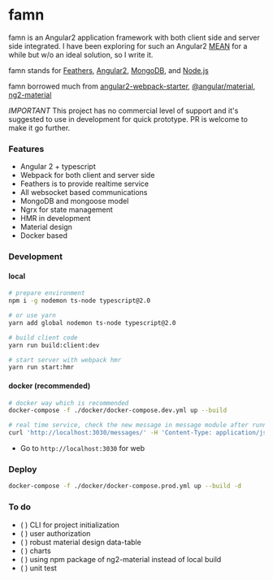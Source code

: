 # famn

famn is an Angular2 application framework with both client side and server side integrated. 
I have been exploring for such an Angular2 [MEAN](http://mean.io) for a while but w/o an ideal solution, so I write it.

famn stands for [Feathers](http://feathersjs.com/), [Angular2](https://angular.io), [MongoDB](https://www.mongodb.com/), and [Node.js](https://nodejs.org/en/)

famn borrowed much from [angular2-webpack-starter](https://github.com/AngularClass/angular2-webpack-starter), [@angular/material](https://github.com/angular/material2), [ng2-material](https://github.com/justindujardin/ng2-material)

*IMPORTANT* This project has no commercial level of support and it's suggested to use in development for quick prototype. PR is welcome to make it go further.


### Features

- Angular 2 + typescript
- Webpack for both client and server side
- Feathers is to provide realtime service
- All websocket based communications
- MongoDB and mongoose model
- Ngrx for state management
- HMR in development
- Material design
- Docker based

### Development

#### local

```sh
# prepare environment
npm i -g nodemon ts-node typescript@2.0

# or use yarn
yarn add global nodemon ts-node typescript@2.0

# build client code
yarn run build:client:dev

# start server with webpack hmr
yarn run start:hmr
```

#### docker (recommended)

```sh
# docker way which is recommended
docker-compose -f ./docker/docker-compose.dev.yml up --build

# real time service, check the new message in message module after running below command
curl 'http://localhost:3030/messages/' -H 'Content-Type: application/json' --data-binary '{ "email": "yourname@yourdomain.com", "message": "Hello Implus" }'
```

- Go to `http://localhost:3030` for web

### Deploy

```sh
docker-compose -f ./docker/docker-compose.prod.yml up --build -d
```

### To do

- ( ) CLI for project initialization
- ( ) user authorization
- ( ) robust material design data-table
- ( ) charts
- ( ) using npm package of ng2-material instead of local build
- ( ) unit test
